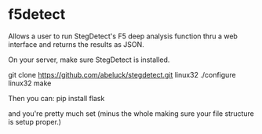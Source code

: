 # f5detect
Allows a user to run StegDetect's F5 deep analysis function thru a web interface and returns the results as JSON.

On your server, make sure StegDetect is installed.

git clone https://github.com/abeluck/stegdetect.git
linux32 ./configure
linux32 make

Then you can:  pip install flask

and you're pretty much set (minus the whole making sure your file structure is setup proper.)

